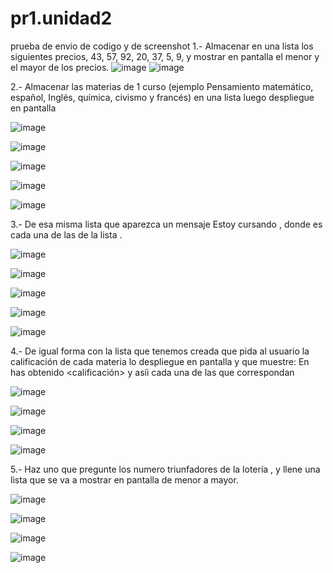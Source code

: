 # pr1.unidad2
prueba de envio de codigo y de screenshot
1.- Almacenar en una lista los siguientes precios, 43, 57, 92, 20, 37, 5, 9, y mostrar en pantalla  el menor y el mayor de los precios.
![image](https://github.com/user-attachments/assets/83a92f24-85fd-4aee-8d9d-20b55df05158)
![image](https://github.com/user-attachments/assets/49f5c549-1b29-4b82-b9b3-b72bf98724ad)

2.- Almacenar las materias de 1 curso (ejemplo Pensamiento matemático, español, Inglés, química, civismo y francés) en una lista luego despliegue en pantalla

![image](https://github.com/user-attachments/assets/fba6fb5a-536b-44e4-b722-969df197357c)

![image](https://github.com/user-attachments/assets/0a1f75ed-c4bc-484c-810f-304aaa72960c)

![image](https://github.com/user-attachments/assets/4b5bc57a-b129-4c6c-9545-d1a633e053d2)

![image](https://github.com/user-attachments/assets/0ff515ad-ac30-4dd7-8564-5ace8415ef99)


![image](https://github.com/user-attachments/assets/421b23ce-93cf-4929-a459-7ea75b268c8c)

3.- De esa misma lista que aparezca un mensaje Estoy cursando <materia>, donde <materia> es cada una de las de la lista  .

![image](https://github.com/user-attachments/assets/3da97fb0-e281-49e5-94ec-a2cd45fd1ed1)


![image](https://github.com/user-attachments/assets/1629b5b0-c57e-4e3f-a312-d67be27aca2d)

![image](https://github.com/user-attachments/assets/17b60d8e-15fe-4f2e-8aae-d53a32cb7c04)

![image](https://github.com/user-attachments/assets/4b03fd41-919c-42a1-9ee6-bbbad9a0b5bc)

![image](https://github.com/user-attachments/assets/02c4e1f4-362b-4572-89cb-6e64eda7ed6d)


4.- De igual forma con la lista que tenemos creada que pida al usuario la calificación de cada materia lo despliegue en pantalla y que muestre:
En <materia> has obtenido <calificación> y asíi cada una de las que correspondan


![image](https://github.com/user-attachments/assets/4558e873-faef-4ed6-8abd-cf06b17ef67a)


![image](https://github.com/user-attachments/assets/6967430c-d58b-4857-a84f-e81bd7809849)

![image](https://github.com/user-attachments/assets/301be01d-dfb7-416f-9e48-8c64c8c1afa2)

![image](https://github.com/user-attachments/assets/e55a10f2-af4f-4926-bffb-b30eecd44e30)

5.- Haz uno que pregunte los numero triunfadores de la lotería , y llene una lista que se va a mostrar en pantalla de menor a mayor.

![image](https://github.com/user-attachments/assets/9c1b1f9a-e904-4917-9091-d4186a333467)

![image](https://github.com/user-attachments/assets/2c6c77d0-e8aa-404c-8afb-6b82562c00da)

![image](https://github.com/user-attachments/assets/130b97db-d4fd-41a5-8722-8c14002569cc)

![image](https://github.com/user-attachments/assets/91a99c04-764d-4677-8476-0569b1d5d3c8)








